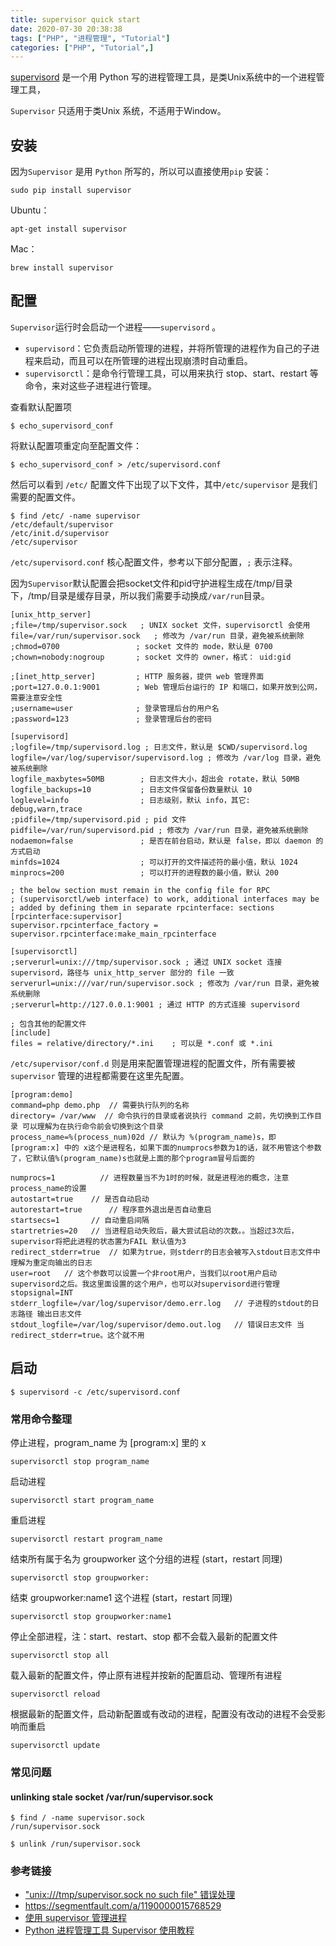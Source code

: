 ```yaml
---
title: supervisor quick start
date: 2020-07-30 20:38:38
tags: ["PHP", "进程管理", "Tutorial"]
categories: ["PHP", "Tutorial",]
---
```


[supervisord](http://supervisord.org/) 是一个用 Python 写的进程管理工具，是类Unix系统中的一个进程管理工具，

`Supervisor` 只适用于类Unix 系统，不适用于Window。

<!-- more -->

## 安装
因为`Supervisor` 是用 `Python` 所写的，所以可以直接使用`pip` 安装：

```
sudo pip install supervisor
```

Ubuntu：
```
apt-get install supervisor
```

Mac：
```
brew install supervisor
```

## 配置
`Supervisor`运行时会启动一个进程——`supervisord` 。
* `supervisord`：它负责启动所管理的进程，并将所管理的进程作为自己的子进程来启动，而且可以在所管理的进程出现崩溃时自动重启。
* `supervisorctl`：是命令行管理工具，可以用来执行 stop、start、restart 等命令，来对这些子进程进行管理。

查看默认配置项
```
$ echo_supervisord_conf
```

将默认配置项重定向至配置文件：
```
$ echo_supervisord_conf > /etc/supervisord.conf
```

然后可以看到 `/etc/` 配置文件下出现了以下文件，其中`/etc/supervisor` 是我们需要的配置文件。
```
$ find /etc/ -name supervisor
/etc/default/supervisor
/etc/init.d/supervisor
/etc/supervisor
```

`/etc/supervisord.conf` 核心配置文件，参考以下部分配置，`;` 表示注释。

因为`Supervisor`默认配置会把socket文件和pid守护进程生成在/tmp/目录下，/tmp/目录是缓存目录，所以我们需要手动换成`/var/run`目录。
```
[unix_http_server]
;file=/tmp/supervisor.sock   ; UNIX socket 文件，supervisorctl 会使用
file=/var/run/supervisor.sock   ; 修改为 /var/run 目录，避免被系统删除
;chmod=0700                 ; socket 文件的 mode，默认是 0700
;chown=nobody:nogroup       ; socket 文件的 owner，格式： uid:gid

;[inet_http_server]         ; HTTP 服务器，提供 web 管理界面
;port=127.0.0.1:9001        ; Web 管理后台运行的 IP 和端口，如果开放到公网，需要注意安全性
;username=user              ; 登录管理后台的用户名
;password=123               ; 登录管理后台的密码

[supervisord]
;logfile=/tmp/supervisord.log ; 日志文件，默认是 $CWD/supervisord.log
logfile=/var/log/supervisor/supervisord.log ; 修改为 /var/log 目录，避免被系统删除
logfile_maxbytes=50MB        ; 日志文件大小，超出会 rotate，默认 50MB
logfile_backups=10           ; 日志文件保留备份数量默认 10
loglevel=info                ; 日志级别，默认 info，其它: debug,warn,trace
;pidfile=/tmp/supervisord.pid ; pid 文件
pidfile=/var/run/supervisord.pid ; 修改为 /var/run 目录，避免被系统删除
nodaemon=false               ; 是否在前台启动，默认是 false，即以 daemon 的方式启动
minfds=1024                  ; 可以打开的文件描述符的最小值，默认 1024
minprocs=200                 ; 可以打开的进程数的最小值，默认 200

; the below section must remain in the config file for RPC
; (supervisorctl/web interface) to work, additional interfaces may be
; added by defining them in separate rpcinterface: sections
[rpcinterface:supervisor]
supervisor.rpcinterface_factory = supervisor.rpcinterface:make_main_rpcinterface

[supervisorctl]
;serverurl=unix:///tmp/supervisor.sock ; 通过 UNIX socket 连接 supervisord，路径与 unix_http_server 部分的 file 一致
serverurl=unix:///var/run/supervisor.sock ; 修改为 /var/run 目录，避免被系统删除
;serverurl=http://127.0.0.1:9001 ; 通过 HTTP 的方式连接 supervisord

; 包含其他的配置文件
[include]
files = relative/directory/*.ini    ; 可以是 *.conf 或 *.ini
```



`/etc/supervisor/conf.d` 则是用来配置管理进程的配置文件，所有需要被`supervisor` 管理的进程都需要在这里先配置。
```
[program:demo]
command=php demo.php  // 需要执行队列的名称
directory= /var/www  // 命令执行的目录或者说执行 command 之前，先切换到工作目录 可以理解为在执行命令前会切换到这个目录 
process_name=%(process_num)02d // 默认为 %(program_name)s，即 [program:x] 中的 x这个是进程名，如果下面的numprocs参数为1的话，就不用管这个参数了，它默认值%(program_name)s也就是上面的那个program冒号后面的

numprocs=1          // 进程数量当不为1时的时候，就是进程池的概念，注意process_name的设置
autostart=true    // 是否自动启动
autorestart=true      // 程序意外退出是否自动重启
startsecs=1       // 自动重启间隔 
startretries=20   // 当进程启动失败后，最大尝试启动的次数。。当超过3次后，supervisor将把此进程的状态置为FAIL 默认值为3
redirect_stderr=true  // 如果为true，则stderr的日志会被写入stdout日志文件中  理解为重定向输出的日志
user=root   // 这个参数可以设置一个非root用户，当我们以root用户启动supervisord之后。我这里面设置的这个用户，也可以对supervisord进行管理 
stopsignal=INT
stderr_logfile=/var/log/supervisor/demo.err.log   // 子进程的stdout的日志路径 输出日志文件
stdout_logfile=/var/log/supervisor/demo.out.log   // 错误日志文件 当redirect_stderr=true。这个就不用
```

## 启动

```
$ supervisord -c /etc/supervisord.conf
```

### 常用命令整理

停止进程，program_name 为 [program:x] 里的 x
```
supervisorctl stop program_name
```

启动进程

```
supervisorctl start program_name
```

重启进程

```
supervisorctl restart program_name
```

结束所有属于名为 groupworker 这个分组的进程 (start，restart 同理)
```
supervisorctl stop groupworker:
```

结束 groupworker:name1 这个进程 (start，restart 同理)
```
supervisorctl stop groupworker:name1
```

停止全部进程，注：start、restart、stop 都不会载入最新的配置文件

```
supervisorctl stop all
```

载入最新的配置文件，停止原有进程并按新的配置启动、管理所有进程
```
supervisorctl reload
```

根据最新的配置文件，启动新配置或有改动的进程，配置没有改动的进程不会受影响而重启
```
supervisorctl update
```

### 常见问题
#### unlinking stale socket /var/run/supervisor.sock

```
$ find / -name supervisor.sock
/run/supervisor.sock

$ unlink /run/supervisor.sock
```

### 参考链接
* ["unix:///tmp/supervisor.sock no such file" 错误处理](http://m.aluaa.com/articles/2019/01/02/1546398594207.html)
* https://segmentfault.com/a/1190000015768529
* [使用 supervisor 管理进程](http://liyangliang.me/posts/2015/06/using-supervisor/)
* [Python 进程管理工具 Supervisor 使用教程](https://www.cnblogs.com/restran/p/4854623.html)